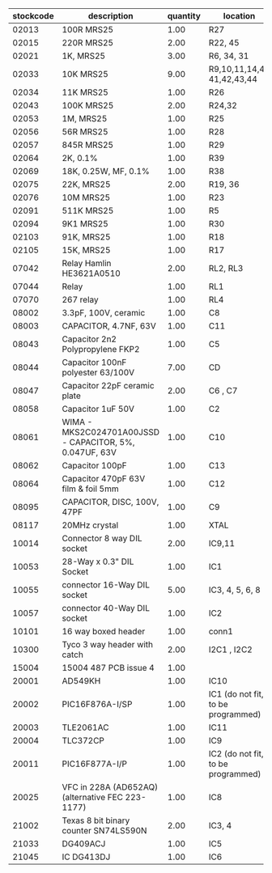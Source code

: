|stockcode|description|quantity|location|
|---------|-----------|--------|--------|
|02013|100R MRS25|1.00|R27|
|02015|220R MRS25|2.00|R22, 45|
|02021|1K, MRS25|3.00|R6, 34, 31|
|02033|10K MRS25|9.00|R9,10,11,14,40 41,42,43,44|
|02034|11K MRS25|1.00|R26|
|02043|100K MRS25|2.00|R24,32|
|02053|1M, MRS25|1.00|R25|
|02056|56R MRS25|1.00|R28|
|02057|845R MRS25|1.00|R29|
|02064|2K, 0.1%|1.00|R39|
|02069|18K, 0.25W, MF, 0.1%|1.00|R38|
|02075|22K, MRS25|2.00|R19, 36|
|02076|10M MRS25|1.00|R23|
|02091|511K MRS25|1.00|R5|
|02094|9K1 MRS25|1.00|R30|
|02103|91K, MRS25|1.00|R18|
|02105|15K, MRS25|1.00|R17|
|07042|Relay  Hamlin HE3621A0510|2.00|RL2,  RL3|
|07044|Relay|1.00|RL1|
|07070|267 relay|1.00|RL4|
|08002|3.3pF, 100V, ceramic|1.00|C8|
|08003|CAPACITOR, 4.7NF, 63V|1.00|C11|
|08043|Capacitor 2n2 Polypropylene FKP2|1.00|C5|
|08044|Capacitor 100nF polyester 63/100V|7.00|CD|
|08047|Capacitor 22pF ceramic plate|2.00|C6 , C7|
|08058|Capacitor 1uF 50V|1.00|C2|
|08061|WIMA - MKS2C024701A00JSSD - CAPACITOR, 5%, 0.047UF, 63V|1.00|C10|
|08062|Capacitor 100pF|1.00|C13|
|08064|Capacitor 470pF 63V film & foil 5mm|1.00|C12|
|08095|CAPACITOR, DISC, 100V, 47PF|1.00|C9|
|08117|20MHz crystal|1.00|XTAL|
|10014|Connector 8 way DIL socket|2.00|IC9,11|
|10053|28-Way x 0.3" DIL Socket|1.00|IC1|
|10055|connector 16-Way DIL socket|5.00|IC3, 4, 5, 6, 8|
|10057|connector 40-Way DIL socket|1.00|IC2|
|10101|16 way boxed header|1.00|conn1|
|10300|Tyco 3 way header with catch|2.00|I2C1 , I2C2|
|15004|15004 487 PCB issue 4|1.00||
|20001|AD549KH|1.00|IC10|
|20002|PIC16F876A-I/SP|1.00|IC1 (do not fit, to be programmed)|
|20003|TLE2061AC|1.00|IC11|
|20004|TLC372CP|1.00|IC9|
|20011|PIC16F877A-I/P|1.00|IC2 (do not fit, to be programmed)|
|20025|VFC in 228A (AD652AQ) (alternative FEC  223-1177)|1.00|IC8|
|21002|Texas 8 bit binary counter  SN74LS590N|2.00|IC3, 4|
|21033|DG409ACJ|1.00|IC5|
|21045|IC DG413DJ|1.00|IC6|
